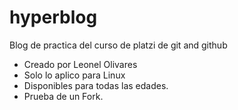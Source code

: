 # hyperblog
Blog de practica del curso de platzi de git and github

* Creado por Leonel Olivares
* Solo lo aplico para Linux
* Disponibles para todas las edades.
* Prueba de un Fork.
